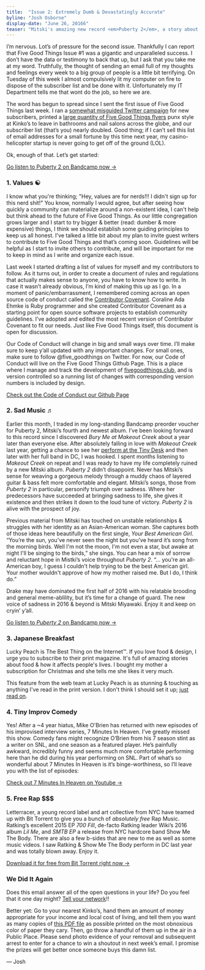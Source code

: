 ```yaml
---
title:  "Issue 2: Extremely Dumb & Devastatingly Accurate"
byline: "Josh Osborne"
display-date: "June 26, 20166"
teaser: "Mitski's amazing new record <em>Puberty 2</em>, a story about Denny's & family back home, tiny improv comedy and free rap music."
---
```

I’m nervous. Lot’s of pressure for the second issue. Thankfully I can report that Five Good Things Issue #1 was a gigantic and unparalleled success. I don’t have the data or testimony to back that up, but I ask that you take me at my word. <!--break--> Truthfully, the thought of sending an email full of my thoughts and feelings every week to a big group of people is a little bit terrifying. On Tuesday of this week I almost compulsively lit my computer on fire to dispose of the subscriber list and be done with it.  Unfortunately my IT Department tells me that wont do the job, so here we are.

The word has begun to spread since I sent the first issue of Five Good Things last week. I ran a [somewhat misguided Twitter campaign](http://fivegoodthings.cmail19.com/t/d-l-tklkgl-hultudjhl-r/ "a screenshot of my bad Twitter campaign") for new subscribers, printed a [large quantity of Five Good Things flyers](http://fivegoodthings.cmail19.com/t/d-l-tklkgl-hultudjhl-y/ "Instagram photo of a wrinkled Five Good Things flyer in bright yellow") punx style at Kinko’s to leave in bathrooms and nail salons across the globe, and our subscriber list (that’s you) nearly doubled. Good thing; if I can’t sell this list of email addresses for a small fortune by this time next year, my casino-helicopter startup is never going to get off of the ground (LOL).

Ok, enough of that. Let’s get started:

[Go listen to Puberty 2 on Bandcamp now →](https://mitski.bandcamp.com/album/puberty-2 "Puberty 2 by Mitski on Bandcamp")

### 1. Values ☯

I know what you're thinking; "Hey, values are for nerds!!! I didn't sign up for this nerd shit!" You know, normally I would agree, but after seeing how quickly a community can materialize around a non-existent idea, I can't help but think ahead to the future of Five Good Things. As our little congregation grows larger and I start to try bigger & better (read: dumber & more expensive) things, I think we should establish some guiding principles to keep us all honest. I've talked a little bit about my plan to invite guest writers to contribute to Five Good Things and that’s coming soon. Guidelines will be helpful as I start to invite others to contribute, and will be important for me to keep in mind as I write and organize each issue.

Last week I started drafting a list of values for myself and my contributors to follow. As it turns out, in order to create a document of rules and regulations that actually makes sense to anyone, you have to know how to write. In case it wasn’t already obvious, I’m kind of making this up as I go. In a moment of panic/embarrassment, I remembered coming across an open source code of conduct called the [Contributor Covenant](http://contributor-covenant.org/ "contributor-covenant.org"). Coraline Ada Ehmke is Ruby programmer and she created Contributor Covenant as a starting point for open source software projects to establish community guidelines. I’ve adopted and edited the most recent version of Contributor Covenant to fit our needs. Just like Five Good Things itself, this document is open for discussion.

Our Code of Conduct will change in big and small ways over time. I’ll make sure to keep y’all updated with any important changes. For small ones, make sure to follow @five_goodthings on Twitter. For now, our Code of Conduct will live on the Five Good Things Github Page. This is a place where I manage and track the development of [fivegoodthings.club](http://fivegoodthings.club "the Five Good Things website"), and is version controlled so a running list of changes with corresponding version numbers is included by design.

[Check out the Code of Conduct our Github Page](https://github.com/tinychime/fivegoodthings/blob/master/values.md "our draft code of conduct on Github")


### 2. Sad Music ♬

Earlier this month, I traded in my long-standing Bandcamp preorder voucher for Puberty 2, Mitski’s fourth and newest album. I’ve been looking forward to this record since I discovered <em>Bury Me at Makeout Creek</em> about a year later than everyone else. After absolutely falling in love with <em>Makeout Creek</em> last year, getting a chance to see her [perform at the Tiny Desk](https://www.youtube.com/watch?v=Qw6ybLQxEGw "Mitski's 2015 Tiny Desk Concert Performance on Youtube") and then later with her full band in DC, I was hooked. I spent months listening to <em>Makeout Creek</em> on repeat and I was ready to have my life completely ruined by a new Mitski album. <em>Puberty 2</em> didn’t disappoint. Never has Mitski’s sense for weaving a gorgeous melody through a muddy chaos of layered guitar & bass felt more comfortable and elegant. Mitski’s songs, those from <em>Puberty 2</em> in particular, personify triumph over sadness. Where her predecessors have succeeded at bringing sadness to life, she gives it existence and then strikes it down to the loud tune of victory. <em>Puberty 2</em> is alive with the prospect of joy.

Previous material from Mitski has touched on unstable relationships & struggles with her identity as an Asian-American woman. She captures both of those ideas here beautifully on the first single, <em>Your Best American Girl</em>. “You’re the sun, you’ve never seen the night but you’ve heard it’s song from the morning birds. Well I'm not the moon, I'm not even a star, but awake at night I'll be singing to the birds,” she sings. You can hear a mix of sorrow and reluctant hope in Mistki’s voice throughout <em>Puberty 2</em>. “... you're an all-American boy, I guess I couldn't help trying to be the best American girl. Your mother wouldn't approve of how my mother raised me. But I do, I think do.”

Drake may have dominated the first half of 2016 with his relatable brooding and general meme-ablility, but it’s time for a change of guard. The new voice of sadness in 2016 & beyond is Mitski Miyawaki. Enjoy it and keep on cryin’ y’all.

[Go listen to <em>Puberty 2</em> on Bandcamp now →](https://mitski.bandcamp.com/album/puberty-2 "Puberty 2 by Mitski on Bandcamp")

### 3. Japanese Breakfast

Lucky Peach is The Best Thing on the Internet™. If you love food & design, I urge you to subscribe to their print magazine. It's full of amazing stories about food & how it affects people's lives. I bought my mother a subscription for Christmas and she tells me she likes it very much.

This feature from the web team at Lucky Peach is as stunning & touching as anything I've read in the print version. I don't think I should set it up; [just read on](http://luckypeach.com/breakfast-at-dennys/ "Luckypeach.com").


### 4. Tiny Improv Comedy

Yes! After a ~4 year hiatus, Mike O'Brien has returned with new episodes of his improvised interview series, 7 Minutes In Heaven. I’ve greatly missed this show. Comedy fans might recognize O’Brien from his 7 season stint as a writer on SNL, and one season as a featured player. He’s painfully awkward, incredibly funny and seems much more comfortable performing here than he did during his year performing on SNL. Part of what’s so wonderful about 7 Minutes In Heaven is it’s binge-worthiness, so I’ll leave you with the list of episodes:

[Check out 7 Minutes In Heaven on Youtube →](https://www.youtube.com/playlist?list=PLD8979137EF19CD7A "7 Minutes In Heaven on Youtube")

### 5. Free Rap $$$

Letterracer, a young record label and art collective from NYC have teamed up with Bit Torrent to give you a bunch of *absolutely free* Rap Music. Ratking’s excellent 2015 EP <em>700 Fill</em>, de-facto Ratking leader Wiki’s 2016 album <em>Lil Me</em>, and <em>SMTB EP</em> a release from NYC hardcore band Show Me The Body. There are also a few b-sides that are new to me as well as some music videos. I saw Ratking & Show Me The Body perform in DC last year and was totally blown away. Enjoy it.

[Download it for free from Bit Torrent right now →](https://now.bt.co/bundles/letter-racer "Letter Racer's Bit Torrent Bundle")

### We Did It Again

Does this email answer all of the open questions in your life? Do you feel that it one day might? [Tell your network](https://twitter.com/intent/tweet?text=Insert%20your%20message%20of%20devotion%20and%20appreciation%20here.%20%40five_goodthings%20fivegoodthings.club&source=clicktotweet&related=clicktotweet "Click this link to send a tweet of gratitude and loyalty")!!

Better yet: Go to your nearest Kinko’s, hand them an amount of money appropriate for your income and local cost of living, and tell them you want as many copies of [this PDF file](http://fivegoodthings.club/images/email/handbill.pdf "a flyer for you to plaster across the wall of your high school") as possible printed on the most obnoxious color of paper they cary. Then, go throw a handful of them up in the air in a Public Place. Please send photo evidence of your removal and subsequent arrest to enter for a chance to win a shoutout in next week’s email. I promise the prizes will get better once someone buys this damn list.

— Josh
